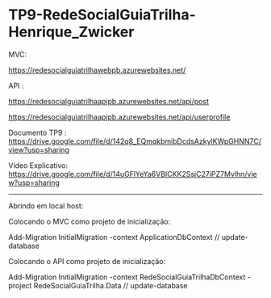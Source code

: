 # TP9-RedeSocialGuiaTrilha-Henrique_Zwicker
MVC:

https://redesocialguiatrilhawebpb.azurewebsites.net/


API :

https://redesocialguiatrilhaapipb.azurewebsites.net/api/post

https://redesocialguiatrilhaapipb.azurewebsites.net/api/userprofile



Documento TP9 : https://drive.google.com/file/d/142q8_EQmqkbmibDcdsAzkylKWpGHNN7C/view?usp=sharing

Vídeo Explicativo: https://drive.google.com/file/d/14uGFlYeYa6VBICKK2SsjC27iPZ7Mvlhn/view?usp=sharing


-------------------------------------------------------------------------------

Abrindo em local host:

Colocando o MVC como projeto de inicialização:

Add-Migration InitialMigration -context ApplicationDbContext  // update-database

Colocando o API como projeto de inicialização:

Add-Migration InitialMigration -context RedeSocialGuiaTrilhaDbContext -project RedeSocialGuiaTrilha.Data // update-database
